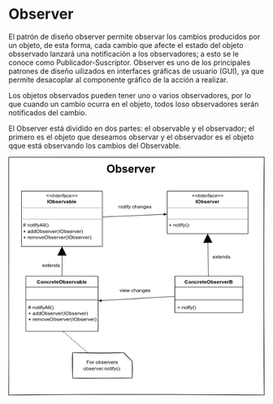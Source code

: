 # Observer

El patrón de diseño observer permite observar los cambios producidos por un objeto, de esta forma, cada cambio que afecte el estado del objeto obsservado lanzará una notificación a los observadores; a esto se le conoce como Publicador-Suscriptor. Observer es uno de los principales patrones de diseño uilizados en interfaces gráficas de usuario (GUI), ya que permite desacoplar al componente gráfico de la acción a realizar.

Los objetos observados pueden tener uno o varios observadores, por lo que cuando un cambio ocurra en el objeto, todos loso observadores serán notificados del cambio.

El Observer está dividido en dos partes: el observable y el observador; el primero es el objeto que deseamos observar y el observador es el objeto qque está observando los cambios del Observable.

<img src="Observer.png" alt="Observer" />
